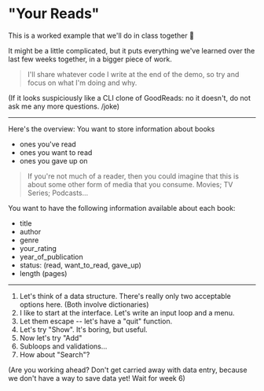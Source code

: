 # "Your Reads"

This is a worked example that we'll do in class together 🙂

It might be a little complicated, but it puts everything we've learned over the last few weeks together, in a bigger piece of work.

> I'll share whatever code I write at the end of the demo, so try and focus on what I'm doing and why.

(If it looks suspiciously like a CLI clone of GoodReads: no it doesn't, do not ask me any more questions. /joke)

---

Here's the overview: 
You want to store information about books
- ones you've read
- ones you want to read
- ones you gave up on

> If you're not much of a reader, then you could imagine that this is about some other form of media that you consume.  Movies; TV Series; Podcasts...

You want to have the following information available about each book:
- title
- author
- genre
- your_rating
- year_of_publication
- status: (read, want_to_read, gave_up)
- length (pages)

---

1. Let's think of a data structure.  There's really only two acceptable options here. (Both involve dictionaries)
2. I like to start at the interface.  Let's write an input loop and a menu. 
3. Let them escape -- let's have a "quit" function.
4. Let's try "Show".  It's boring, but useful.
5. Now let's try "Add"
6. Subloops and validations...
7. How about "Search"?

(Are you working ahead? Don't get carried away with data entry, because we don't have a way to save data yet! Wait for week 6)